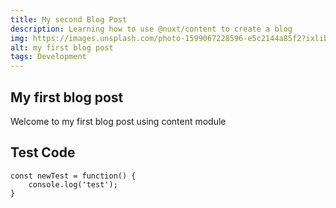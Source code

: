 ```yaml
---
title: My second Blog Post
description: Learning how to use @nuxt/content to create a blog
img: https://images.unsplash.com/photo-1599067228596-e5c2144a85f2?ixlib=rb-1.2.1&ixid=eyJhcHBfaWQiOjEyMDd9&auto=format&fit=crop&w=1780&q=80
alt: my first blog post
tags: Development
---
```


## My first blog post

Welcome to my first blog post using content module

## Test Code

```js[second_blog_post]
const newTest = function() {
	console.log('test');
}
```